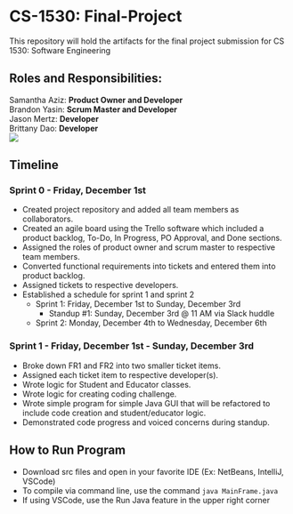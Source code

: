 # CS-1530: Final-Project

This repository will hold the artifacts for the final project submission for CS 1530: Software Engineering

## Roles and Responsibilities:

Samantha Aziz: **Product Owner and Developer**
<br>
Brandon Yasin: **Scrum Master and Developer**
<br>
Jason Mertz: **Developer**
<br>
Brittany Dao: **Developer**
<br>
![](https://miro.medium.com/v2/resize:fit:1400/format:webp/1*U67AIEa0LRk90P5oS3ELIA.gif)

## Timeline

### Sprint 0 - Friday, December 1st

- Created project repository and added all team members as collaborators.
- Created an agile board using the Trello software which included a product backlog, To-Do, In Progress, PO Approval, and Done sections.
- Assigned the roles of product owner and scrum master to respective team members.
- Converted functional requirements into tickets and entered them into product backlog.
- Assigned tickets to respective developers.
- Established a schedule for sprint 1 and sprint 2
  - Sprint 1: Friday, December 1st to Sunday, December 3rd
    - Standup #1: Sunday, December 3rd @ 11 AM via Slack huddle
  - Sprint 2: Monday, December 4th to Wednesday, December 6th

### Sprint 1 - Friday, December 1st - Sunday, December 3rd

- Broke down FR1 and FR2 into two smaller ticket items.
- Assigned each ticket item to respective developer(s).
- Wrote logic for Student and Educator classes.
- Wrote logic for creating coding challenge.
- Wrote simple program for simple Java GUI that will be refactored to include code creation and student/educator logic.
- Demonstrated code progress and voiced concerns during standup.

## How to Run Program

- Download src files and open in your favorite IDE (Ex: NetBeans, IntelliJ, VSCode)
- To compile via command line, use the command
  `java MainFrame.java`
- If using VSCode, use the Run Java feature in the upper right corner
